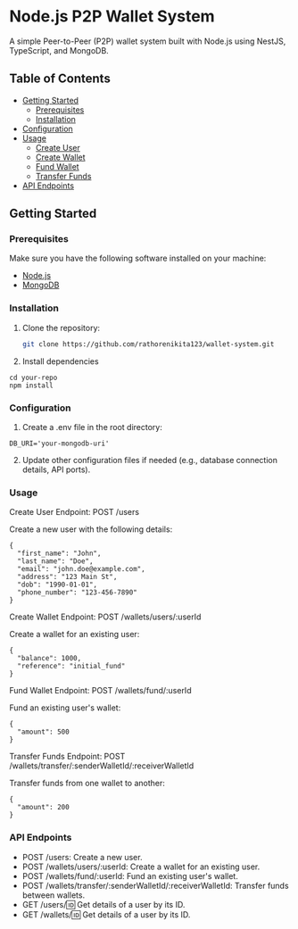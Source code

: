 # Node.js P2P Wallet System

A simple Peer-to-Peer (P2P) wallet system built with Node.js using NestJS, TypeScript, and MongoDB.

## Table of Contents

- [Getting Started](#getting-started)
  - [Prerequisites](#prerequisites)
  - [Installation](#installation)
- [Configuration](#configuration)
- [Usage](#usage)
  - [Create User](#create-user)
  - [Create Wallet](#create-wallet)
  - [Fund Wallet](#fund-wallet)
  - [Transfer Funds](#transfer-funds)
- [API Endpoints](#api-endpoints)


## Getting Started

### Prerequisites

Make sure you have the following software installed on your machine:

- [Node.js](https://nodejs.org/)
- [MongoDB](https://www.mongodb.com/try/download/community)

### Installation

1. Clone the repository:

   ```bash
   git clone https://github.com/rathorenikita123/wallet-system.git

2. Install dependencies
   
  ```
  cd your-repo
  npm install
```

### Configuration

1. Create a .env file in the root directory:

  ```
  DB_URI='your-mongodb-uri'
```


2. Update other configuration files if needed (e.g., database connection details, API ports).

### Usage

  Create User
  Endpoint: POST /users

  Create a new user with the following details:

    {
      "first_name": "John",
      "last_name": "Doe",
      "email": "john.doe@example.com",
      "address": "123 Main St",
      "dob": "1990-01-01",
      "phone_number": "123-456-7890"
    }

  Create Wallet
  Endpoint: POST /wallets/users/:userId

  Create a wallet for an existing user:

    {
      "balance": 1000,
      "reference": "initial_fund"
    }

  Fund Wallet
  Endpoint: POST /wallets/fund/:userId

  Fund an existing user's wallet:

    {
      "amount": 500
    }
  
  Transfer Funds
  Endpoint: POST /wallets/transfer/:senderWalletId/:receiverWalletId

  Transfer funds from one wallet to another:

    {
      "amount": 200
    }

### API Endpoints

 - POST /users: Create a new user.
 - POST /wallets/users/:userId: Create a wallet for an existing user.
 - POST /wallets/fund/:userId: Fund an existing user's wallet.
 - POST /wallets/transfer/:senderWalletId/:receiverWalletId: Transfer funds between wallets.
 - GET /users/:id: Get details of a user by its ID.
 - GET /wallets/:id: Get details of a user by its ID.


